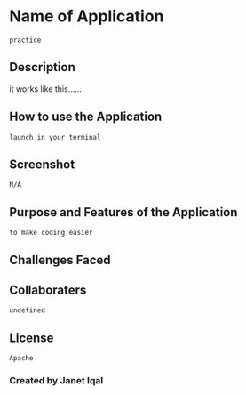 # Name of Application
    practice
 ## Description 
 it works like this......
 
 ## How to use the Application
    launch in your terminal
## Screenshot
    N/A
## Purpose and Features of the Application
    to make coding easier
 ## Challenges Faced 
    
## Collaboraters
    undefined
 ## License 
    Apache
 ### Created by Janet Iqal
 
